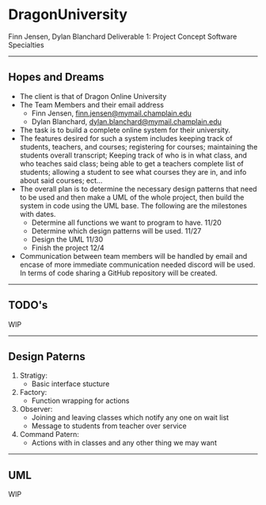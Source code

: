 # DragonUniversity

Finn Jensen, Dylan Blanchard
Deliverable 1: Project Concept
Software Specialties

---

## Hopes and Dreams
* The client is that of Dragon Online University
* The Team Members and their email address
    - Finn Jensen,  finn.jensen@mymail.champlain.edu
    - Dylan Blanchard, dylan.blanchard@mymail.champlain.edu
* The task is to build a complete online system for their university. 
* The features desired for such a system includes keeping track of students, teachers, and courses; registering for courses; maintaining the students overall transcript;  Keeping track of who is in what class, and who teaches said class; being able to get a teachers complete list of students; allowing a student to see what courses they are in, and info about said courses; ect…
* The overall plan is to determine the necessary design patterns that need to be used and then make a UML of the whole project, then build the system in code using the UML base. The following are the milestones with dates.
  - Determine all functions we want to program to have. 11/20
  - Determine which design patterns will be used. 11/27
  - Design the UML 11/30
  - Finish the project 12/4
* Communication between team members will be handled by email and encase of more immediate communication needed discord will be used.  In terms of code sharing a GitHub repository will be created.

---

## TODO's

WIP

---

## Design Paterns

1. Stratigy:
    * Basic interface stucture
2. Factory:
    * Function wrapping for actions
3. Observer:
    * Joining and leaving classes which notify any one on wait list
    * Message to students from teacher over service
4. Command Patern:
    * Actions with in classes and any other thing we may want

---

## UML

WIP
